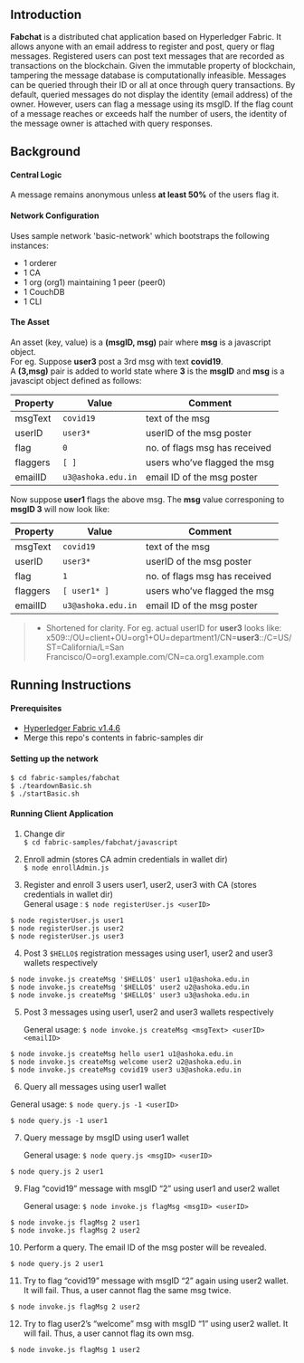## Introduction
**Fabchat** is a distributed chat application based on Hyperledger Fabric. It allows anyone with an email address to register and post, query or flag messages. Registered users can post text messages that are recorded as  transactions  on  the  blockchain.  Given  the  immutable property of blockchain, tampering the message database is computationally infeasible. Messages can be queried through their ID or all at once through query transactions. By default, queried messages do not  display  the  identity (email address)  of  the  owner.  However,  users  can flag a message using its msgID. If the flag count of a message reaches or exceeds half the number of users, the identity of the message owner is attached with query responses.

## Background
#### Central Logic
A message remains anonymous unless **at least 50%** of the users flag it.

#### Network Configuration
Uses sample network 'basic-network' which bootstraps the following instances:

- 1 orderer
- 1 CA
- 1 org (org1) maintaining 1 peer (peer0)
- 1 CouchDB 
- 1 CLI

#### The Asset
An asset (key, value) is a **(msgID, msg)** pair where **msg** is a javascript object.\
For eg. Suppose **user3** post a 3rd msg with text **covid19**.  
A **(3,msg)** pair is added to world state where **3** is the **msgID** and **msg** is a javascipt object defined as follows:

| Property        | Value                         | Comment                       |
|-----------------|-------------------------------|-------------------------------|
| msgText         | `covid19`                     | text of the msg               |
| userID          | `user3*`                      | userID of the msg poster      |
| flag            | `0`                           | no. of flags msg has received |
| flaggers        | `[ ]`                  	  | users who’ve flagged the msg  |
| emailID         | `u3@ashoka.edu.in`            | email ID of the msg poster    |


Now suppose **user1** flags the above msg. The **msg** value corresponing to **msgID 3** will now look like:

| Property        | Value                         | Comment                       |
|-----------------|-------------------------------|-------------------------------|
| msgText         | `covid19`                     | text of the msg               |
| userID          | `user3*`                      | userID of the msg poster      |
| flag            | `1`                           | no. of flags msg has received |
| flaggers        | `[ user1* ]`                  | users who’ve flagged the msg  |
| emailID         | `u3@ashoka.edu.in`            | email ID of the msg poster    |

> * Shortened for clarity. For eg. actual userID for **user3** looks like:
x509::/OU=client+OU=org1+OU=department1/CN=**user3**::/C=US/ST=California/L=San Francisco/O=org1.example.com/CN=ca.org1.example.com

## Running Instructions

#### Prerequisites
- [Hyperledger Fabric v1.4.6](https://www.hyperledger.org/projects/fabric "Hyperledger Fabric")
- Merge this repo's contents in fabric-samples dir

#### Setting up the network
~~~~
$ cd fabric-samples/fabchat
$ ./teardownBasic.sh
$ ./startBasic.sh
~~~~

#### Running Client Application 
1. Change dir \
`$ cd fabric-samples/fabchat/javascript`

2. Enroll admin (stores CA admin credentials in wallet dir) \
`$ node enrollAdmin.js`

3. Register and enroll 3 users user1, user2, user3 with CA (stores <userID> credentials in wallet dir) \
	 General usage :
  `$ node registerUser.js <userID>`
	
  ~~~~
  $ node registerUser.js user1
  $ node registerUser.js user2
  $ node registerUser.js user3
  ~~~~

4. Post 3 `$HELLO$` registration messages using user1, user2 and user3 wallets respectively

~~~~
$ node invoke.js createMsg '$HELLO$' user1 u1@ashoka.edu.in
$ node invoke.js createMsg '$HELLO$' user2 u2@ashoka.edu.in
$ node invoke.js createMsg '$HELLO$' user3 u3@ashoka.edu.in
~~~~

5. Post 3 messages using user1, user2 and user3 wallets respectively

	General usage:   `$ node invoke.js createMsg <msgText> <userID> <emailID>`
~~~~
$ node invoke.js createMsg hello user1 u1@ashoka.edu.in
$ node invoke.js createMsg welcome user2 u2@ashoka.edu.in
$ node invoke.js createMsg covid19 user3 u3@ashoka.edu.in
~~~~

6. Query all messages using user1 wallet

General usage:  `$ node query.js -1 <userID>`
~~~~
$ node query.js -1 user1
~~~~

7. Query message by msgID using user1 wallet

	General usage:  `$ node query.js <msgID> <userID>`
~~~~
$ node query.js 2 user1
~~~~

9. Flag “covid19” message with msgID “2” using user1 and user2 wallet

	General usage:  `$ node invoke.js flagMsg <msgID> <userID>`
  ~~~~
  $ node invoke.js flagMsg 2 user1
  $ node invoke.js flagMsg 2 user2
  ~~~~
  
10. Perform a query. The email ID of the msg poster will be revealed.
~~~~
$ node query.js 2 user1
~~~~

11. Try to flag “covid19” message with msgID “2” again using user2 wallet. It will fail. 
Thus, a user cannot flag the same msg twice. 
~~~~
$ node invoke.js flagMsg 2 user2
~~~~

12. Try to flag user2’s “welcome” msg with msgID “1” using user2 wallet. It will fail. 
Thus, a user cannot flag its own msg. 
~~~~
$ node invoke.js flagMsg 1 user2
~~~~


